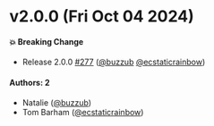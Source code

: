 # v2.0.0 (Fri Oct 04 2024)

#### 💥 Breaking Change

- Release 2.0.0 [#277](https://github.com/UKHO/admiralty-design-system/pull/277) ([@buzzub](https://github.com/buzzub) [@ecstaticrainbow](https://github.com/ecstaticrainbow))

#### Authors: 2

- Natalie ([@buzzub](https://github.com/buzzub))
- Tom Barham ([@ecstaticrainbow](https://github.com/ecstaticrainbow))
